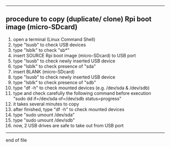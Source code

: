 ---------------------------------------------  
  
## procedure to copy (duplicate/ clone) Rpi boot image (micro-SDcard)  
1. open a terminal (Linux Command Shell)  
2. type "lsusb" to check USB devices  
3. type "lsblk" to check "sb*"  
4. insert SOURCE Rpi boot image (micro-SDcard) to USB port  
5. type "lsusb" to check newly inserted USB device  
6. type "lsblk" to check presence of "sda"  
7. insert BLANK (micro-SDcard)  
8. type "lsusb" to check newly inserted USB device  
9. type "lsblk" to check presence of "sdb"  
10. type "df -h" to check mounted devices (e.g. /dev/sda & /dev/sdb)  
11. type and check carefully the following command before execution  
    "sudo dd if=/dev/sda of=/dev/sdb status=progress"  
12. it takes several minutes to copy
14. after finished, type "df -h" to check mounted devices 
15. type "sudo umount /dev/sda"  
16. type "sudo umount /dev/sdb"  
17. now, 2 USB drives are safe to take out from USB port  
  
---------------------------------------------  
end of file
